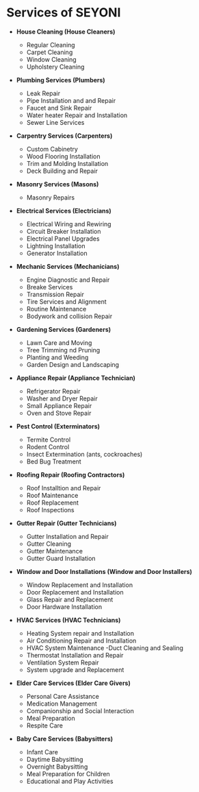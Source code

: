 # Services of SEYONI

- **House Cleaning (House Cleaners)**
  - Regular Cleaning
  - Carpet Cleaning
  - Window Cleaning
  - Upholstery Cleaning

- **Plumbing Services (Plumbers)**
  - Leak Repair
  - Pipe Installation and and Repair
  - Faucet and Sink Repair
  - Water heater Repair and Installation
  - Sewer Line Services

- **Carpentry Services (Carpenters)**
  - Custom Cabinetry
  - Wood Flooring Installation
  - Trim and Molding Installation
  - Deck Building and Repair

- **Masonry Services (Masons)**
  - Masonry Repairs

- **Electrical Services (Electricians)**
  - Electrical Wiring and Rewiring
  - Circuit Breaker Installation
  - Electrical Panel Upgrades
  - Lightning Installation
  - Generator Installation

- **Mechanic Services (Mechanicians)**
  - Engine Diagnostic and Repair
  - Breake Services
  - Transmission Repair
  - Tire Services and Alignment
  - Routine Maintenance
  - Bodywork and collision Repair

- **Gardening Services (Gardeners)**
  - Lawn Care and Moving
  - Tree Trimming nd Pruning
  - Planting and Weeding
  - Garden Design and Landscaping

- **Appliance Repair (Appliance Technician)**
  - Refrigerator Repair
  - Washer and Dryer Repair
  - Small Appliance Repair
  - Oven and Stove Repair

- **Pest Control (Exterminators)**
  - Termite Control
  - Rodent Control
  - Insect Extermination (ants, cockroaches)
  - Bed Bug Treatment

- **Roofing Repair (Roofing Contractors)**
  - Roof Installtion and Repair
  - Roof Maintenance
  - Roof Replacement
  - Roof Inspections

- **Gutter Repair (Gutter Technicians)**
  - Gutter Installation and Repair
  - Gutter Cleaning
  - Gutter Maintenance
  - Gutter Guard Installation

- **Window and Door Installations (Window and Door Installers)**
  - Window Replacement and Installation
  - Door Replacement and Installation
  - Glass Repair and Replacement
  - Door Hardware Installation

- **HVAC Services (HVAC Technicians)**
  - Heating System repair and Installation
  - Air Conditioning Repair and Installation
  - HVAC System Maintenance
  -Duct Cleaning and Sealing
  - Thermostat Installation and Repair
  - Ventilation System Repair
  - System upgrade and Replacement

- **Elder Care Services (Elder Care Givers)**
  - Personal Care Assistance
  - Medication Management
  - Companionship and Social Interaction
  - Meal Preparation
  - Respite Care

- **Baby Care Services (Babysitters)**
  - Infant Care
  - Daytime Babysitting
  - Overnight Babysitting
  - Meal Preparation for Children
  - Educational and Play Activities
